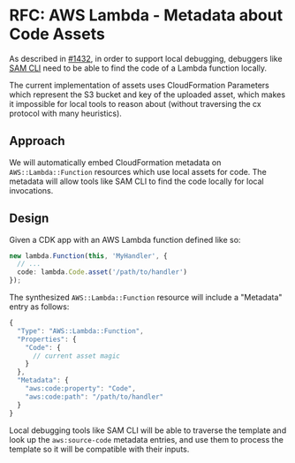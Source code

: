 # RFC: AWS Lambda - Metadata about Code Assets

As described in [#1432](https://github.com/awslabs/aws-cdk/issues/1432), in order to support local debugging,
debuggers like [SAM CLI](https://github.com/awslabs/aws-sam-cli) need to be able to find the code of a Lambda
function locally.

The current implementation of assets uses CloudFormation Parameters which represent the S3 bucket and key of the
uploaded asset, which makes it impossible for local tools to reason about (without traversing the cx protocol with
many heuristics).

## Approach

We will automatically embed CloudFormation metadata on `AWS::Lambda::Function` resources which use
local assets for code. The metadata will allow tools like SAM CLI to find the code locally for local invocations.

## Design

Given a CDK app with an AWS Lambda function defined like so:

```ts
new lambda.Function(this, 'MyHandler', {
  // ...
  code: lambda.Code.asset('/path/to/handler')
});
```

The synthesized `AWS::Lambda::Function` resource will include a "Metadata" entry as follows:

```js
{
  "Type": "AWS::Lambda::Function",
  "Properties": {
    "Code": {
      // current asset magic
    }
  },
  "Metadata": {
    "aws:code:property": "Code",
    "aws:code:path": "/path/to/handler"
  }
}
```

Local debugging tools like SAM CLI will be able to traverse the template and look up the `aws:source-code` metadata
entries, and use them to process the template so it will be compatible with their inputs.
